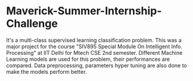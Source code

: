 # Maverick-Summer-Internship-Challenge
It's a multi-class supervised learning classification problem. 
This was a major project for the course "SIV895 Special Module On Intelligent Info. Processing" at IIT Delhi for Mtech CSE 2nd semester.
Different Machine Learning models are used for this problem, their performances are compared. 
Data preprocessing, parameters hyper tuning are also done to make the models perform better. 

